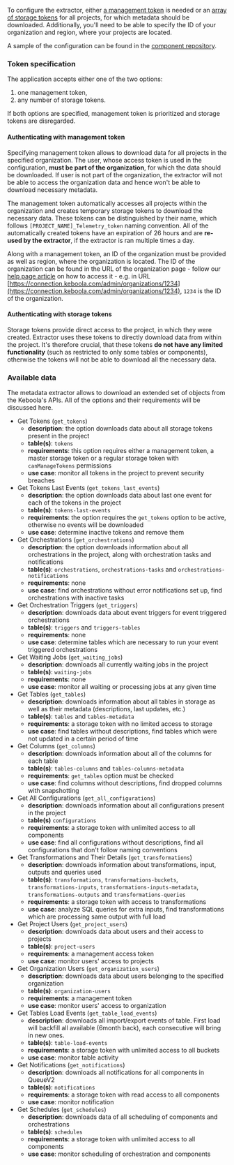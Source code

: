 To configure the extractor, either [a management token](https://help.keboola.com/management/account/#tokens) is needed or an [array of storage tokens](https://help.keboola.com/management/project/tokens/) for all projects, for which metadata should be downloaded. Additionally, you'll need to be able to specify the ID of your organization and region, where your projects are located.

A sample of the configuration can be found in the [component repository](https://bitbucket.org/kds_consulting_team/kds-team.ex-kbc-project-metadata-v2/src/master/component_config/sample-config/).

### Token specification

The application accepts either one of the two options:

1. one management token,
2. any number of storage tokens.

If both options are specified, management token is prioritized and storage tokens are disregarded.

#### Authenticating with management token

Specifying management token allows to download data for all projects in the specified organization. The user, whose access token is used in the configuration, **must be part of the organization**, for which the data should be downloaded. If user is not part of the organization, the extractor will not be able to access the organization data and hence won't be able to download necessary metadata.

The management token automatically accesses all projects within the organization and creates temporary storage tokens to download the necessary data. These tokens can be distinguished by their name, which follows `[PROJECT_NAME]_Telemetry_token` naming convention. All of the automatically created tokens have an expiration of 26 hours and are **re-used by the extractor**, if the extractor is ran multiple times a day.

Along with a management token, an ID of the organization must be provided as well as region, where the organization is located. The ID of the organization can be found in the URL of the organization page - follow our [help page article](https://help.keboola.com/management/organization/) on how to access it - e.g. in URL [https://connection.keboola.com/admin/organizations/1234](https://connection.keboola.com/admin/organizations/1234), `1234` is the ID of the organization.

#### Authenticating with storage tokens

Storage tokens provide direct access to the project, in which they were created. Extractor uses these tokens to directly download data from within the project. It's therefore crucial, that these tokens **do not have any limited functionality** (such as restricted to only some tables or components), otherwise the tokens will not be able to download all the necessary data.

### Available data

The metadata extractor allows to download an extended set of objects from the Keboola's APIs. All of the options and their requirements will be discussed here.

- Get Tokens (`get_tokens`)
    - **description**: the option downloads data about all storage tokens present in the project
    - **table(s)**: `tokens`
    - **requirements**: this option requires either a management token, a master storage token or a regular storage token with `canManageTokens` permissions
    - **use case**: monitor all tokens in the project to prevent security breaches
- Get Tokens Last Events (`get_tokens_last_events`)
    - **description**: the option downloads data about last one event for each of the tokens in the project
    - **table(s)**: `tokens-last-events`
    - **requirements**: the option requires the `get_tokens` option to be active, otherwise no events will be downloaded
    - **use case**: determine inactive tokens and remove them
- Get Orchestrations (`get_orchestrations`)
    - **description**: the option downloads information about all orchestrations in the project, along with orchestration tasks and notifications
    - **table(s)**: `orchestrations`, `orchestrations-tasks` and `orchestrations-notifications`
    - **requirements**: none
    - **use case**: find orchestrations without error notifications set up, find orchestrations with inactive tasks
- Get Orchestration Triggers (`get_triggers`)
    - **description**: downloads data about event triggers for event triggered orchestrations
    - **table(s)**: `triggers` and `triggers-tables`
    - **requirements**: none
    - **use case**: determine tables which are necessary to run your event triggered orchestrations
- Get Waiting Jobs (`get_waiting_jobs`)
    - **description**: downloads all currently waiting jobs in the project
    - **table(s)**: `waiting-jobs`
    - **requirements**: none
    - **use case**: monitor all waiting or processing jobs at any given time
- Get Tables (`get_tables`)
    - **description**: downloads information about all tables in storage as well as their metadata (descriptions, last updates, etc.)
    - **table(s)**: `tables` and `tables-metadata`
    - **requirements**: a storage token with no limited access to storage
    - **use case**: find tables without descriptions, find tables which were not updated in a certain period of time
- Get Columns (`get_columns`)
    - **description**: downloads information about all of the columns for each table
    - **table(s)**: `tables-columns` and `tables-columns-metadata`
    - **requirements**: `get_tables` option must be checked
    - **use case**: find columns without descriptions, find dropped columns with snapshotting
- Get All Configurations (`get_all_configurations`)
    - **description**: downloads information about all configurations present in the project
    - **table(s)** `configurations`
    - **requirements**: a storage token with unlimited access to all components
    - **use case**: find all configurations without descriptions, find all configurations that don't follow naming conventions
- Get Transformations and Their Details (`get_transformations`)
    - **description**: downloads information about transformations, input, outputs and queries used
    - **table(s)**: `transformations`, `transformations-buckets`, `transformations-inputs`, `transformations-inputs-metadata`, `transformations-outputs` and `transformations-queries`
    - **requirements**: a storage token with access to transformations
    - **use case**: analyze SQL queries for extra inputs, find transformations which are processing same output with full load
- Get Project Users (`get_project_users`)
    - **description**: downloads data about users and their access to projects
    - **table(s)**: `project-users`
    - **requirements**: a management access token
    - **use case**: monitor users' access to projects
- Get Organization Users (`get_organization_users`)
    - **description**: downloads data about users belonging to the specified organization
    - **table(s)**: `organization-users`
    - **requirements**: a management token
    - **use case**: monitor users' access to organization
- Get Tables Load Events (`get_table_load_events`)
    - **description**: downloads all import/export events of table. First load will backfill all available (6month back), each consecutive will bring in new ones.
    - **table(s)**: `table-load-events`
    - **requirements**:  a storage token with unlimited access to all buckets
    - **use case**: monitor table activity
- Get Notifications (`get_notifications`)
    - **description**: downloads all notifications for all components in QueueV2
    - **table(s)**: `notifications`
    - **requirements**: a storage token with read access to all components
    - **use case**: monitor notification
- Get Schedules (`get_schedules`)
    - **description**: downloads data of all scheduling of components and orchestrations
    - **table(s)**: `schedules`
    - **requirements**:  a storage token with unlimited access to all components
    - **use case**: monitor scheduling of orchestration and components